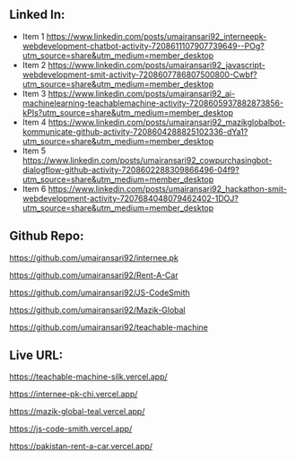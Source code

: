 ## Linked In:

- Item 1 https://www.linkedin.com/posts/umairansari92_interneepk-webdevelopment-chatbot-activity-7208611107907739649--POg?utm_source=share&utm_medium=member_desktop
- Item 2 https://www.linkedin.com/posts/umairansari92_javascript-webdevelopment-smit-activity-7208607786807500800-Cwbf?utm_source=share&utm_medium=member_desktop
- Item 3 https://www.linkedin.com/posts/umairansari92_ai-machinelearning-teachablemachine-activity-7208605937882873856-kPIs?utm_source=share&utm_medium=member_desktop
- Item 4 https://www.linkedin.com/posts/umairansari92_mazikglobalbot-kommunicate-github-activity-7208604288825102336-dYa1?utm_source=share&utm_medium=member_desktop
- Item 5 https://www.linkedin.com/posts/umairansari92_cowpurchasingbot-dialogflow-github-activity-7208602288309866496-04f9?utm_source=share&utm_medium=member_desktop
- Item 6 https://www.linkedin.com/posts/umairansari92_hackathon-smit-webdevelopment-activity-7207684048079462402-1DOJ?utm_source=share&utm_medium=member_desktop




## Github Repo:

https://github.com/umairansari92/internee.pk

https://github.com/umairansari92/Rent-A-Car

https://github.com/umairansari92/JS-CodeSmith

https://github.com/umairansari92/Mazik-Global

https://github.com/umairansari92/teachable-machine

## Live URL:

https://teachable-machine-silk.vercel.app/

https://internee-pk-chi.vercel.app/

https://mazik-global-teal.vercel.app/

https://js-code-smith.vercel.app/

https://pakistan-rent-a-car.vercel.app/
